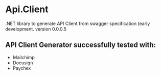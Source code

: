 # Api.Client
.NET library to generate API Client from swagger specification (early development. version 0.0.0.5

## API Client Generator successfully tested with: 

- Mailchimp
- Docusign
- Paychex

